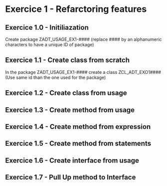 # Exercice 1 - Refarctoring features

## Exercice 1.0 - Initiliazation

Create package ZADT_USAGE_EX1-#### (replace #### by an alphanumeric characters to have a unique ID of package)

## Exercice 1.1 - Create class from scratch

In the package ZADT_USAGE_EX1-#### create a class ZCL_ADT_EXO1#### (Use same id than the one used for the package)



## Exercice 1.2 - Create class from usage

## Exercice 1.3 - Create method from usage

## Exercice 1.4 - Create method from expression

## Exercice 1.5 - Create method from statements

## Exercice 1.6 - Create interface from usage

## Exercice 1.7 - Pull Up method to Interface



